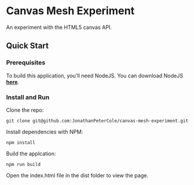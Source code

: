 # Canvas Mesh Experiment
An experiment with the HTML5 canvas API.

## Quick Start

### Prerequisites

To build this application, you'll need NodeJS. You can download NodeJS [**here**](https://nodejs.org/en/).

### Install and Run

Clone the repo:  
```
git clone git@github.com:JonathanPeterCole/canvas-mesh-experiment.git
```

Install dependencies with NPM:  
```
npm install
```

Build the applcation:  
```
npm run build
```

Open the index.html file in the dist folder to view the page.